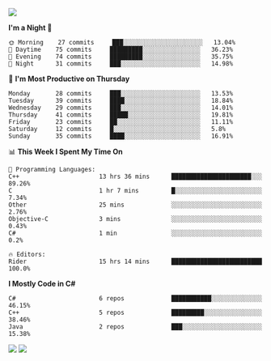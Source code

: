 ![](https://komarev.com/ghpvc/?username=lilpidgey&color=red)
<!--START_SECTION:waka-->
**I'm a Night 🦉** 

```text
🌞 Morning    27 commits     ███░░░░░░░░░░░░░░░░░░░░░░   13.04% 
🌆 Daytime    75 commits     █████████░░░░░░░░░░░░░░░░   36.23% 
🌃 Evening    74 commits     █████████░░░░░░░░░░░░░░░░   35.75% 
🌙 Night      31 commits     ███░░░░░░░░░░░░░░░░░░░░░░   14.98%

```
📅 **I'm Most Productive on Thursday** 

```text
Monday       28 commits     ███░░░░░░░░░░░░░░░░░░░░░░   13.53% 
Tuesday      39 commits     ████░░░░░░░░░░░░░░░░░░░░░   18.84% 
Wednesday    29 commits     ███░░░░░░░░░░░░░░░░░░░░░░   14.01% 
Thursday     41 commits     █████░░░░░░░░░░░░░░░░░░░░   19.81% 
Friday       23 commits     ██░░░░░░░░░░░░░░░░░░░░░░░   11.11% 
Saturday     12 commits     █░░░░░░░░░░░░░░░░░░░░░░░░   5.8% 
Sunday       35 commits     ████░░░░░░░░░░░░░░░░░░░░░   16.91%

```


📊 **This Week I Spent My Time On** 

```text
💬 Programming Languages: 
C++                      13 hrs 36 mins      ██████████████████████░░░   89.26% 
C                        1 hr 7 mins         █░░░░░░░░░░░░░░░░░░░░░░░░   7.34% 
Other                    25 mins             ░░░░░░░░░░░░░░░░░░░░░░░░░   2.76% 
Objective-C              3 mins              ░░░░░░░░░░░░░░░░░░░░░░░░░   0.43% 
C#                       1 min               ░░░░░░░░░░░░░░░░░░░░░░░░░   0.2%

🔥 Editors: 
Rider                    15 hrs 14 mins      █████████████████████████   100.0%

```

**I Mostly Code in C#** 

```text
C#                       6 repos             ███████████░░░░░░░░░░░░░░   46.15% 
C++                      5 repos             █████████░░░░░░░░░░░░░░░░   38.46% 
Java                     2 repos             ███░░░░░░░░░░░░░░░░░░░░░░   15.38%

```



<!--END_SECTION:waka-->
![](https://hit.yhype.me/github/profile?user_id=42968544)
![](https://komarev.com/ghpvc/?lilpidgey)
